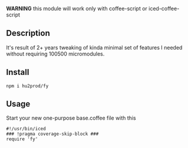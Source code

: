 **WARNING** this module will work only with coffee-script or iced-coffee-script
##  Description ##

It's result of 2+ years tweaking of kinda minimal set of features I needed without requiring 100500 micromodules.

## Install ##

    npm i hu2prod/fy

## Usage ##
Start your new one-purpose base.coffee file with this

    #!/usr/bin/iced
    ### !pragma coverage-skip-block ###
    require 'fy'
